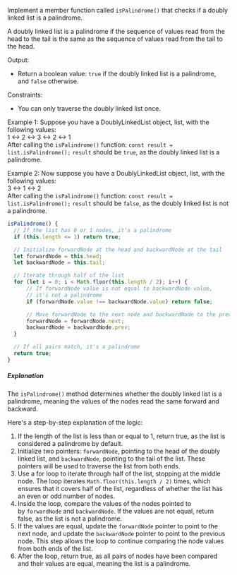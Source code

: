 
Implement a member function called `isPalindrome()` that checks if a doubly linked list is a palindrome.  
  
A doubly linked list is a palindrome if the sequence of values read from the head to the tail is the same as the sequence of values read from the tail to the head.

Output:
- Return a boolean value: `true` if the doubly linked list is a palindrome, and `false` otherwise.

Constraints:
- You can only traverse the doubly linked list once.

Example 1:
Suppose you have a DoublyLinkedList object, list, with the following values:  
1 <-> 2 <-> 3 <-> 2 <-> 1  
  After calling the `isPalindrome()` function:
`const result = list.isPalindrome();`
`result` should be `true`, as the doubly linked list is a palindrome.

Example 2:
Now suppose you have a DoublyLinkedList object, list, with the following values:  
3 <-> 1 <-> 2  
After calling the `isPalindrome()` function:
`const result = list.isPalindrome();`
`result` should be `false`, as the doubly linked list is not a palindrome.

```js
isPalindrome() {
  // If the list has 0 or 1 nodes, it's a palindrome
  if (this.length <= 1) return true;

  // Initialize forwardNode at the head and backwardNode at the tail
  let forwardNode = this.head;
  let backwardNode = this.tail;

  // Iterate through half of the list
  for (let i = 0; i < Math.floor(this.length / 2); i++) {
      // If forwardNode value is not equal to backwardNode value, 
      // it's not a palindrome
      if (forwardNode.value !== backwardNode.value) return false;

      // Move forwardNode to the next node and backwardNode to the previous node
      forwardNode = forwardNode.next;
      backwardNode = backwardNode.prev;
  }

  // If all pairs match, it's a palindrome
  return true;
}
```
##### Explanation
The `isPalindrome()` method determines whether the doubly linked list is a palindrome, meaning the values of the nodes read the same forward and backward.  

Here's a step-by-step explanation of the logic:
1. If the length of the list is less than or equal to 1, return true, as the list is considered a palindrome by default.
2. Initialize two pointers: `forwardNode`, pointing to the head of the doubly linked list, and `backwardNode`, pointing to the tail of the list. These pointers will be used to traverse the list from both ends.
3. Use a for loop to iterate through half of the list, stopping at the middle node. The loop iterates `Math.floor(this.length / 2)` times, which ensures that it covers half of the list, regardless of whether the list has an even or odd number of nodes.
4. Inside the loop, compare the values of the nodes pointed to by `forwardNode` and `backwardNode`. If the values are not equal, return false, as the list is not a palindrome.
5. If the values are equal, update the `forwardNode` pointer to point to the next node, and update the `backwardNode` pointer to point to the previous node. This step allows the loop to continue comparing the node values from both ends of the list.
6. After the loop, return true, as all pairs of nodes have been compared and their values are equal, meaning the list is a palindrome.